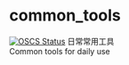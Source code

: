 # common_tools
[![OSCS Status](https://www.oscs1024.com/platform/badge/HuangXinzhe/common_tools.svg?size=small)](https://www.oscs1024.com/project/HuangXinzhe/common_tools?ref=badge_small)
日常常用工具  
Common tools for daily use

